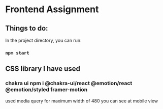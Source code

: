 # Frontend Assignment



## Things to do:

In the project directory, you can run:

### `npm start`


## CSS library I have used 
### chakra ui   npm i @chakra-ui/react @emotion/react @emotion/styled framer-motion


used media query for maximum width of 480 you can see at mobile view



